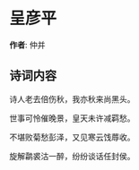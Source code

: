 # 呈彦平

**作者**: 仲并

## 诗词内容

诗人老去倍伤秋，我亦秋来尚黑头。

世事可怜催晚景，皇天未许减羁愁。

不堪败菊愁彭泽，又见寒云饯蓐收。

旋解鹴裘沽一醉，纷纷谈话任封侯。

